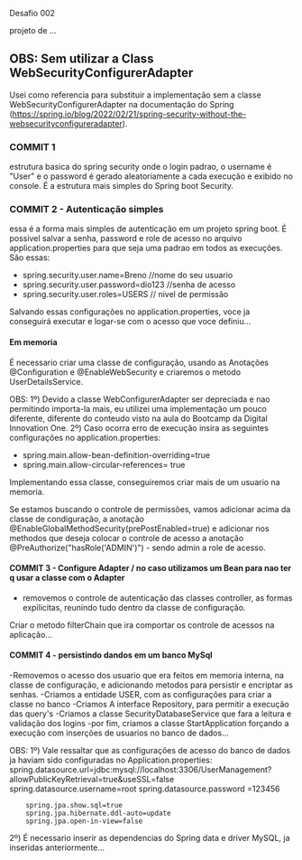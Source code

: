 Desafio 002

projeto de ...

## OBS: Sem utilizar a Class WebSecurityConfigurerAdapter
Usei como referencia para substituir a implementação sem a classe WebSecurityConfigurerAdapter na documentação do Spring (https://spring.io/blog/2022/02/21/spring-security-without-the-websecurityconfigureradapter).

### COMMIT 1
estrutura basica do spring security onde o login padrao, o username é "User" e o password é gerado aleatoriamente a cada execução e exibido no console. É a estrutura mais simples do Spring boot Security.

### COMMIT 2 - Autenticação simples
essa é a forma mais simples de autenticação em um projeto spring boot. É possivel salvar a senha, password e role de acesso no arquivo application.properties para que seja uma padrao em todos as execuções. 
São essas:

 - spring.security.user.name=Breno               //nome do seu usuario
 - spring.security.user.password=dio123          //senha de acesso
 - spring.security.user.roles=USERS              // nivel de permissão
 
Salvando essas configurações no application.properties, voce ja conseguirá executar e logar-se com o acesso que voce definiu...

#### Em memoria
É necessario criar uma classe de configuração, usando as Anotações @Configuration e @EnableWebSecurity e criaremos o metodo UserDetailsService.

OBS: 
1º) Devido a classe WebConfigurerAdapter ser depreciada e nao permitindo importa-la mais, eu utilizei uma implementação um pouco diferente, diferente do conteudo visto na aula do Bootcamp da Digital Innovation One.
2º) Caso ocorra erro de execução insira as seguintes configurações no application.properties:
 - spring.main.allow-bean-definition-overriding=true
 - spring.main.allow-circular-references= true

 Implementando essa classe, conseguiremos criar mais de um usuario na memoria.

Se estamos buscando o controle de permissões, vamos adicionar acima da classe de condiguração, a anotação @EnableGlobalMethodSecurity(prePostEnabled=true) e adicionar nos methodos que deseja colocar o controle de acesso a anotação @PreAuthorize("hasRole('ADMIN')") - sendo admin a role de acesso.

 
 #### COMMIT 3 - Configure Adapter / no caso utilizamos um Bean para nao ter q usar a classe com o Adapter
- removemos o controle de autenticação das classes controller, as formas expilicitas, reunindo tudo dentro da classe de configuração.

Criar o metodo filterChain que ira comportar os controle de acessos na aplicação... 


#### COMMIT 4  - persistindo dandos em um banco MySql

-Removemos o acesso dos usuario que era feitos em memoria interna, na classe de configuração, e adicionando metodos para persistir e encriptar as senhas.
-Criamos a entidade USER, com as configurações para criar a classe no banco
-Criamos A interface Repository, para permitir a execução das query's
-Criamos a classe SecurityDatabaseService que fara a leitura e validação dos logins
-por fim, criamos a classe StartApplication forçando a execução com inserções de usuarios no banco de dados...

OBS: 
1º) Vale ressaltar que as configurações de acesso do banco de dados ja haviam sido configuradas no Application.properties:
        spring.datasource.url=jdbc:mysql://localhost:3306/UserManagement?allowPublicKeyRetrieval=true&useSSL=false
        spring.datasource.username=root
        spring.datasource.password =123456


        spring.jpa.show.sql=true
        spring.jpa.hibernate.ddl-auto=update
        spring.jpa.open-in-view=false
2º) É necessario inserir as dependencias do Spring data e driver MySQL, ja inseridas anteriormente...